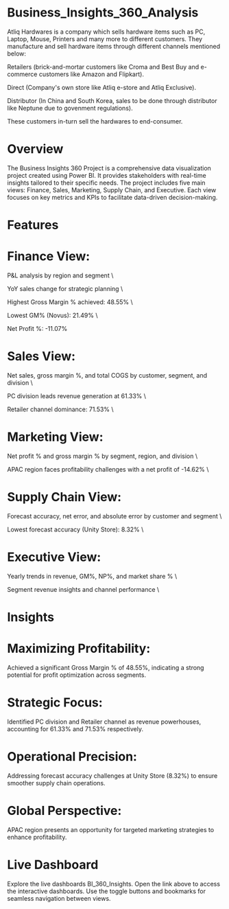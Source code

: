 # Business_Insights_360_Analysis
Atliq Hardwares is a company which sells hardware items such as PC, Laptop, Mouse, Printers and many more to different customers. They manufacture and sell hardware items through different channels mentioned below:

Retailers (brick-and-mortar customers like Croma and Best Buy and e-commerce customers like Amazon and Flipkart).

Direct (Company's own store like Atliq e-store and Atliq Exclusive).

Distributor (In China and South Korea, sales to be done through distributor like Neptune due to govenment regulations).

These customers in-turn sell the hardwares to end-consumer.

# Overview
The Business Insights 360 Project is a comprehensive data visualization project created using Power BI. It provides stakeholders with real-time insights tailored to their specific needs. The project includes five main views: Finance, Sales, Marketing, Supply Chain, and Executive. Each view focuses on key metrics and KPIs to facilitate data-driven decision-making.

# Features
# Finance View:
P&L analysis by region and segment \

YoY sales change for strategic planning \

Highest Gross Margin % achieved: 48.55% \

Lowest GM% (Novus): 21.49% \

Net Profit %: -11.07%

# Sales View:
Net sales, gross margin %, and total COGS by customer, segment, and division \

PC division leads revenue generation at 61.33% \

Retailer channel dominance: 71.53% \

# Marketing View:
Net profit % and gross margin % by segment, region, and division \

APAC region faces profitability challenges with a net profit of -14.62% \

# Supply Chain View:
Forecast accuracy, net error, and absolute error by customer and segment \

Lowest forecast accuracy (Unity Store): 8.32% \

# Executive View:
Yearly trends in revenue, GM%, NP%, and market share % \

Segment revenue insights and channel performance \

# Insights
# Maximizing Profitability:
Achieved a significant Gross Margin % of 48.55%, indicating a strong potential for profit optimization across segments.

# Strategic Focus:
Identified PC division and Retailer channel as revenue powerhouses, accounting for 61.33% and 71.53% respectively.

# Operational Precision:
Addressing forecast accuracy challenges at Unity Store (8.32%) to ensure smoother supply chain operations.

# Global Perspective:
APAC region presents an opportunity for targeted marketing strategies to enhance profitability.

# Live Dashboard
Explore the live dashboards BI_360_Insights.
Open the link above to access the interactive dashboards.
Use the toggle buttons and bookmarks for seamless navigation between views.
